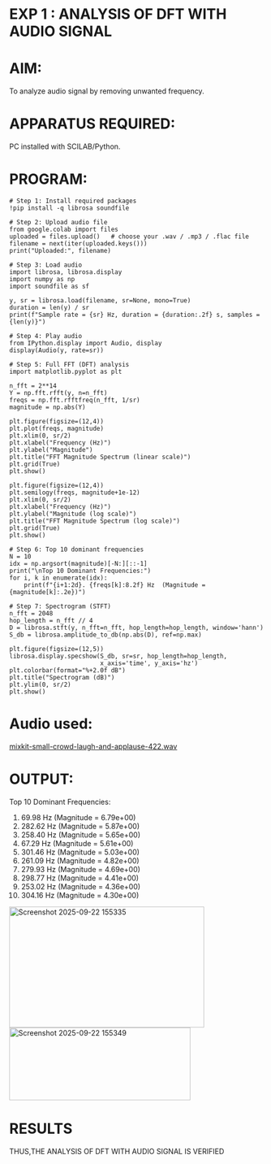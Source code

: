 # EXP 1 :  ANALYSIS OF DFT WITH AUDIO SIGNAL

# AIM: 

  To analyze audio signal by removing unwanted frequency. 

# APPARATUS REQUIRED: 
   
   PC installed with SCILAB/Python. 

# PROGRAM: 
```
# Step 1: Install required packages
!pip install -q librosa soundfile

# Step 2: Upload audio file
from google.colab import files
uploaded = files.upload()   # choose your .wav / .mp3 / .flac file
filename = next(iter(uploaded.keys()))
print("Uploaded:", filename)

# Step 3: Load audio
import librosa, librosa.display
import numpy as np
import soundfile as sf

y, sr = librosa.load(filename, sr=None, mono=True)  
duration = len(y) / sr
print(f"Sample rate = {sr} Hz, duration = {duration:.2f} s, samples = {len(y)}")

# Step 4: Play audio
from IPython.display import Audio, display
display(Audio(y, rate=sr))

# Step 5: Full FFT (DFT) analysis
import matplotlib.pyplot as plt

n_fft = 2**14   
Y = np.fft.rfft(y, n=n_fft)
freqs = np.fft.rfftfreq(n_fft, 1/sr)
magnitude = np.abs(Y)

plt.figure(figsize=(12,4))
plt.plot(freqs, magnitude)
plt.xlim(0, sr/2)
plt.xlabel("Frequency (Hz)")
plt.ylabel("Magnitude")
plt.title("FFT Magnitude Spectrum (linear scale)")
plt.grid(True)
plt.show()

plt.figure(figsize=(12,4))
plt.semilogy(freqs, magnitude+1e-12)
plt.xlim(0, sr/2)
plt.xlabel("Frequency (Hz)")
plt.ylabel("Magnitude (log scale)")
plt.title("FFT Magnitude Spectrum (log scale)")
plt.grid(True)
plt.show()

# Step 6: Top 10 dominant frequencies
N = 10
idx = np.argsort(magnitude)[-N:][::-1]
print("\nTop 10 Dominant Frequencies:")
for i, k in enumerate(idx):
    print(f"{i+1:2d}. {freqs[k]:8.2f} Hz  (Magnitude = {magnitude[k]:.2e})")

# Step 7: Spectrogram (STFT)
n_fft = 2048
hop_length = n_fft // 4
D = librosa.stft(y, n_fft=n_fft, hop_length=hop_length, window='hann')
S_db = librosa.amplitude_to_db(np.abs(D), ref=np.max)

plt.figure(figsize=(12,5))
librosa.display.specshow(S_db, sr=sr, hop_length=hop_length,
                         x_axis='time', y_axis='hz')
plt.colorbar(format="%+2.0f dB")
plt.title("Spectrogram (dB)")
plt.ylim(0, sr/2)
plt.show()
```


# Audio used:
[mixkit-small-crowd-laugh-and-applause-422.wav](https://github.com/user-attachments/files/22463928/mixkit-small-crowd-laugh-and-applause-422.wav)

# OUTPUT: 

Top 10 Dominant Frequencies:
 1.    69.98 Hz  (Magnitude = 6.79e+00)
 2.   282.62 Hz  (Magnitude = 5.87e+00)
 3.   258.40 Hz  (Magnitude = 5.65e+00)
 4.    67.29 Hz  (Magnitude = 5.61e+00)
 5.   301.46 Hz  (Magnitude = 5.03e+00)
 6.   261.09 Hz  (Magnitude = 4.82e+00)
 7.   279.93 Hz  (Magnitude = 4.69e+00)
 8.   298.77 Hz  (Magnitude = 4.41e+00)
 9.   253.02 Hz  (Magnitude = 4.36e+00)
10.   304.16 Hz  (Magnitude = 4.30e+00)
<img width="384" height="238" alt="Screenshot 2025-09-22 155335" src="https://github.com/user-attachments/assets/7ab87ced-ec1f-475d-8c42-39e36ae97205" />


<img width="357" height="143" alt="Screenshot 2025-09-22 155349" src="https://github.com/user-attachments/assets/12c06e49-f489-4e3e-a91f-f2207c0a39bb" />

# RESULTS
THUS,THE  ANALYSIS OF DFT WITH AUDIO SIGNAL IS VERIFIED
